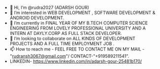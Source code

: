 - 👋 Hi, I’m @rudra2027 (ADARSH GOUR)
- 👀 I’m interested in  WEB DEVELOPMENT , SOFTWARE DEVELOPMENT & ANDROID DEVELOPMENT.
- 🌱 I’m currently  in FINAL YEAR OF MY B.TECH COMPUTER SCIENCE ENGINEERING FROM  LOVELY PROFESSIONAL UNIVERSITY AND A INTERN AT DAYLY.CORP AS FULL STACK DEVELOPER.
- 💞️ I’m looking to collaborate on  ALL KINDS OF DEVELOPMENT PROJECTS AND A FULL TIME EMPLOYMENT JOB .
- 📫 How to reach me - FEEL FREE TO CONTACT ME ON MY MAIL -"rudransh3067@gmail.com"/ CONTACT-"+919589211541".
-  LINKEDIN- https://www.linkedin.com/in/adarsh-gour-25481b170/

<!---
rudra2027/rudra2027 is a ✨ special ✨ repository because its `README.md` (this file) appears on your GitHub profile.
You can click the Preview link to take a look at your changes.
--->
